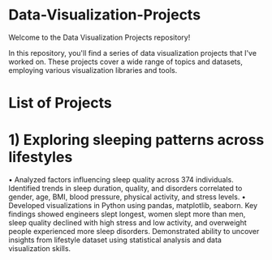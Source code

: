 # Data-Visualization-Projects
Welcome to the Data Visualization Projects repository!

In this repository, you'll find a series of data visualization projects that I've worked on. These projects cover a wide range of topics and datasets, employing various visualization libraries and tools.

# List of Projects

# 1) Exploring sleeping patterns across lifestyles 
•	Analyzed factors influencing sleep quality across 374 individuals. Identified trends in sleep duration, quality, and disorders correlated to gender, age, BMI, blood pressure, physical activity, and stress levels. 
•	Developed visualizations in Python using pandas, matplotlib, seaborn. Key findings showed engineers slept longest, women slept more than men, sleep quality declined with high stress and low activity, and overweight people experienced more sleep disorders. Demonstrated ability to uncover insights from lifestyle dataset using statistical analysis and data visualization skills.


